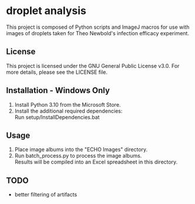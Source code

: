# droplet analysis
This project is composed of Python scripts and ImageJ macros for use with\
images of droplets taken for Theo Newbold's infection efficacy experiment.

## License
This project is licensed under the GNU General Public License v3.0.
For more details, please see the LICENSE file.

## Installation - Windows Only
1) Install Python 3.10 from the Microsoft Store.
2) Install the additional required dependencies:\
    Run setup/InstallDependencies.bat

## Usage
1) Place image albums into the "ECHO Images" directory.
2) Run batch_process.py to process the image albums.\
    Results will be compiled into an Excel spreadsheet in this directory.

## TODO
- better filtering of artifacts
